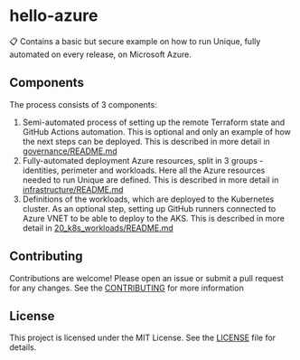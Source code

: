 # hello-azure
📋 Contains a basic but secure example on how to run Unique, fully automated on every release, on Microsoft Azure.

## Components
The process consists of 3 components:
1. Semi-automated process of setting up the remote Terraform state and GitHub Actions automation. This is optional and only an example of how the next steps can be deployed. This is described in more detail in [governance/README.md](governance/README.md)
2. Fully-automated deployment Azure resources, split in 3 groups - identities, perimeter and workloads. Here all the Azure resources needed to run Unique are defined. This is described in more detail in [infrastructure/README.md](infrastructure/README.md)
3. Definitions of the workloads, which are deployed to the Kubernetes cluster. As an optional step, setting up GitHub runners connected to Azure VNET to be able to deploy to the AKS. This is described in more detail in [20_k8s_workloads/README.md](20_k8s_workloads/README.md)

## Contributing
Contributions are welcome! Please open an issue or submit a pull request for any changes.  See the [CONTRIBUTING](CONTRIBUTING) for more information

## License
This project is licensed under the MIT License. See the [LICENSE](LICENSE) file for details.
